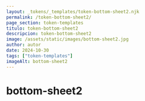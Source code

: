```yaml
---
layout: _tokens/_templates/token-bottom-sheet2.njk
permalink: /token-bottom-sheet2/
page_section: token-templates
titulo: token-bottom-sheet2
descripcion: token-bottom-sheet2
image: /assets/static/images/bottom-sheet2.jpg
author: autor
date: 2024-10-30
tags: ["token-templates"]
imageAlt: bottom-sheet2
---
```


# bottom-sheet2
